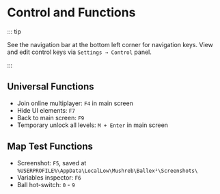 # Control and Functions

::: tip

See the navigation bar at the bottom left corner for navigation keys.
View and edit control keys via `Settings → Control` panel.

:::

## Universal Functions

- Join online multiplayer: `F4` in main screen
- Hide UI elements: `F7`
- Back to main screen: `F9`
- Temporary unlock all levels: `M + Enter` in main screen

## Map Test Functions

- Screenshot: `F5`, saved at `%USERPROFILE%\AppData\LocalLow\Mushreb\Ballex²\Screenshots\`
- Variables inspector: `F6`
- Ball hot-switch: `0` - `9`
